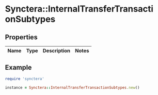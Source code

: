 # Synctera::InternalTransferTransactionSubtypes

## Properties

| Name | Type | Description | Notes |
| ---- | ---- | ----------- | ----- |

## Example

```ruby
require 'synctera'

instance = Synctera::InternalTransferTransactionSubtypes.new()
```

